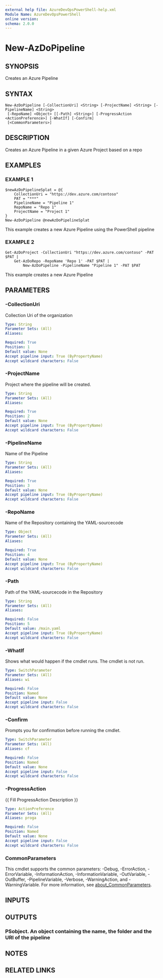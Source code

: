 ```yaml
---
external help file: AzureDevOpsPowerShell-help.xml
Module Name: AzureDevOpsPowerShell
online version:
schema: 2.0.0
---
```


# New-AzDoPipeline

## SYNOPSIS
Creates an Azure Pipeline

## SYNTAX

```
New-AzDoPipeline [-CollectionUri] <String> [-ProjectName] <String> [-PipelineName] <String>
 [-RepoName] <Object> [[-Path] <String>] [-ProgressAction <ActionPreference>] [-WhatIf] [-Confirm]
 [<CommonParameters>]
```

## DESCRIPTION
Creates an Azure Pipeline in a given Azure Project based on a repo

## EXAMPLES

### EXAMPLE 1
```
$newAzDoPipelineSplat = @{
    CollectionUri = "https://dev.azure.com/contoso"
    PAT = "***"
    PipelineName = "Pipeline 1"
    RepoName = "Repo 1"
    ProjectName = "Project 1"
}
New-AzDoPipeline @newAzDoPipelineSplat
```

This example creates a new Azure Pipeline using the PowerShell pipeline

### EXAMPLE 2
```
Get-AzDoProject -CollectionUri "https://dev.azure.com/contoso" -PAT $PAT |
    Get-AzDoRepo -RepoName 'Repo 1' -PAT $PAT |
        New-AzDoPipeline -PipelineName "Pipeline 1" -PAT $PAT
```

This example creates a new Azure Pipeline

## PARAMETERS

### -CollectionUri
Collection Uri of the organization

```yaml
Type: String
Parameter Sets: (All)
Aliases:

Required: True
Position: 1
Default value: None
Accept pipeline input: True (ByPropertyName)
Accept wildcard characters: False
```

### -ProjectName
Project where the pipeline will be created.

```yaml
Type: String
Parameter Sets: (All)
Aliases:

Required: True
Position: 2
Default value: None
Accept pipeline input: True (ByPropertyName)
Accept wildcard characters: False
```

### -PipelineName
Name of the Pipeline

```yaml
Type: String
Parameter Sets: (All)
Aliases:

Required: True
Position: 3
Default value: None
Accept pipeline input: True (ByPropertyName)
Accept wildcard characters: False
```

### -RepoName
Name of the Repository containing the YAML-sourcecode

```yaml
Type: Object
Parameter Sets: (All)
Aliases:

Required: True
Position: 4
Default value: None
Accept pipeline input: True (ByPropertyName)
Accept wildcard characters: False
```

### -Path
Path of the YAML-sourcecode in the Repository

```yaml
Type: String
Parameter Sets: (All)
Aliases:

Required: False
Position: 5
Default value: /main.yaml
Accept pipeline input: True (ByPropertyName)
Accept wildcard characters: False
```

### -WhatIf
Shows what would happen if the cmdlet runs.
The cmdlet is not run.

```yaml
Type: SwitchParameter
Parameter Sets: (All)
Aliases: wi

Required: False
Position: Named
Default value: None
Accept pipeline input: False
Accept wildcard characters: False
```

### -Confirm
Prompts you for confirmation before running the cmdlet.

```yaml
Type: SwitchParameter
Parameter Sets: (All)
Aliases: cf

Required: False
Position: Named
Default value: None
Accept pipeline input: False
Accept wildcard characters: False
```

### -ProgressAction
{{ Fill ProgressAction Description }}

```yaml
Type: ActionPreference
Parameter Sets: (All)
Aliases: proga

Required: False
Position: Named
Default value: None
Accept pipeline input: False
Accept wildcard characters: False
```

### CommonParameters
This cmdlet supports the common parameters: -Debug, -ErrorAction, -ErrorVariable, -InformationAction, -InformationVariable, -OutVariable, -OutBuffer, -PipelineVariable, -Verbose, -WarningAction, and -WarningVariable. For more information, see [about_CommonParameters](http://go.microsoft.com/fwlink/?LinkID=113216).

## INPUTS

## OUTPUTS

### PSobject. An object containing the name, the folder and the URI of the pipeline
## NOTES

## RELATED LINKS
